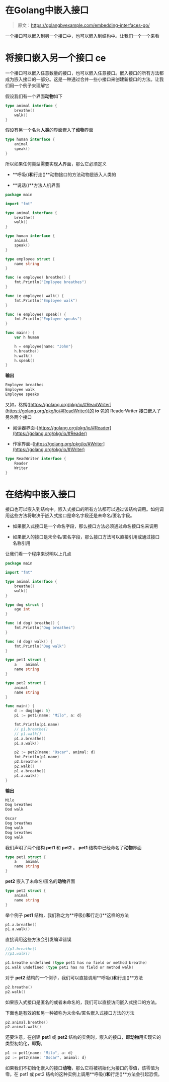 # 在Golang中嵌入接口

> 原文：<https://golangbyexample.com/embedding-interfaces-go/>

一个接口可以嵌入到另一个接口中，也可以嵌入到结构中。让我们一个一个来看

# **将接口嵌入另一个接口** ce

一个接口可以嵌入任意数量的接口，也可以嵌入任意接口。嵌入接口的所有方法都成为嵌入接口的一部分。这是一种通过合并一些小接口来创建新接口的方法。让我们用一个例子来理解它

假设我们有一个界面**动物**如下

```go
type animal interface {
    breathe()
    walk()
}
```

假设有另一个名为**人类**的界面嵌入了**动物**界面

```go
type human interface {
    animal
    speak()
}
```

所以如果任何类型需要实现**人**界面，那么它必须定义

*   **呼吸()**和**行走()**动物接口的方法动物是嵌入人类的

*   **说话()**方法人机界面

```go
package main

import "fmt"

type animal interface {
	breathe()
	walk()
}

type human interface {
	animal
	speak()
}

type employee struct {
	name string
}

func (e employee) breathe() {
	fmt.Println("Employee breathes")
}

func (e employee) walk() {
	fmt.Println("Employee walk")
}

func (e employee) speak() {
	fmt.Println("Employee speaks")
}

func main() {
	var h human

	h = employee{name: "John"}
	h.breathe()
	h.walk()
	h.speak()
}
```

**输出**

```go
Employee breathes
Employee walk
Employee speaks
```

又如，格朗([https://golang.org/pkg/io/#ReadWriter](https://golang.org/pkg/io/#ReadWriter))的 **io** 包的 ReaderWriter 接口嵌入了另外两个接口

*   阅读器界面–[https://golang.org/pkg/io/#Reader](https://golang.org/pkg/io/#Reader)

*   作家界面–[https://golang.org/pkg/io/#Writer](https://golang.org/pkg/io/#Writer)

```go
type ReadWriter interface {
    Reader
    Writer
}
```

# **在结构中嵌入接口**

接口也可以嵌入到结构中。嵌入式接口的所有方法都可以通过该结构调用。如何调用这些方法将取决于嵌入式接口是命名字段还是未命名/匿名字段。

*   如果嵌入式接口是一个命名字段，那么接口方法必须通过命名接口名来调用

*   如果嵌入的接口是未命名/匿名字段，那么接口方法可以直接引用或通过接口名称引用

让我们看一个程序来说明以上几点

```go
package main

import "fmt"

type animal interface {
    breathe()
    walk()
}

type dog struct {
    age int
}

func (d dog) breathe() {
    fmt.Println("Dog breathes")
}

func (d dog) walk() {
    fmt.Println("Dog walk")
}

type pet1 struct {
    a    animal
    name string
}

type pet2 struct {
    animal
    name string
}

func main() {
    d := dog{age: 5}
    p1 := pet1{name: "Milo", a: d}

    fmt.Println(p1.name)
    // p1.breathe()
    // p1.walk()
    p1.a.breathe()
    p1.a.walk()

    p2 := pet2{name: "Oscar", animal: d}
    fmt.Println(p1.name)
    p2.breathe()
    p2.walk()
    p1.a.breathe()
    p1.a.walk()
}
```

**输出**

```go
Milo
Dog breathes
Dod walk

Oscar
Dog breathes
Dog walk
Dog breathes
Dog walk
```

我们声明了两个结构 **pet1** 和 **pet2** 。 **pet1** 结构中已经命名了**动物**界面

```go
type pet1 struct {
    a    animal
    name string
}
```

**pet2** 嵌入了未命名/匿名的**动物**界面

```go
type pet2 struct {
    animal
    name string
}
```

举个例子 **pet1** 结构，我们称之为**呼吸()**和**行走()**这样的方法

```go
p1.a.breathe()
p1.a.walk()
```

直接调用这些方法会引发编译错误

```go
//p1.breathe()
//p1.walk()
```

```go
p1.breathe undefined (type pet1 has no field or method breathe)
p1.walk undefined (type pet1 has no field or method walk)
```

对于 **pet2** 结构的一个例子，我们可以直接调用**呼吸()**和**行走()**方法

```go
p2.breathe()
p2.walk()
```

如果嵌入式接口是匿名的或者未命名的，我们可以直接访问嵌入式接口的方法。

下面也是有效的和另一种被称为未命名/匿名嵌入式接口方法的方法

```go
p2.animal.breathe()
p2.animal.walk()
```

还要注意，在创建 **pet1** 或 **pet2** 结构的实例时，嵌入的接口，即**动物**用实现它的类型初始化，即**狗**。

```go
p1 := pet1{name: "Milo", a: d}
p2 := pet2{name: "Oscar", animal: d}
```

如果我们不初始化嵌入的接口**动物**，那么它将被初始化为接口的零值，该零值为零。在 pet1 或 pet2 结构的这种实例上调用**呼吸()**和**行走()**方法会引起恐慌。